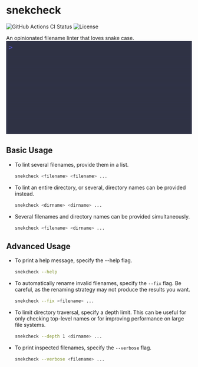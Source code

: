 # snekcheck

<!-- markdownlint-disable MD013 -->
![GitHub Actions CI Status](https://img.shields.io/github/actions/workflow/status/jtrrll/snekcheck/ci.yaml?branch=main&logo=github&label=CI)
![License](https://img.shields.io/github/license/jtrrll/snekcheck?label=License)
<!-- markdownlint-enable MD013 -->

An opinionated filename linter that loves snake case.
![Demo](./demo.gif)

## Basic Usage

- To lint several filenames, provide them in a list.

   <!-- markdownlint-disable MD013 -->
   ```sh
   snekcheck <filename> <filename> ...
   ```
   <!-- markdownlint-enable MD013 -->

- To lint an entire directory, or several, directory names can be provided instead.

   <!-- markdownlint-disable MD013 -->
   ```sh
   snekcheck <dirname> <dirname> ...
   ```
   <!-- markdownlint-enable MD013 -->

- Several filenames and directory names can be provided simultaneously.

   <!-- markdownlint-disable MD013 -->
   ```sh
   snekcheck <filename> <dirname> ...
   ```
   <!-- markdownlint-enable MD013 -->

## Advanced Usage

- To print a help message, specify the --help flag.

   <!-- markdownlint-disable MD013 -->
   ```sh
   snekcheck --help
   ```
   <!-- markdownlint-enable MD013 -->

- To automatically rename invalid filenames, specify the `--fix` flag.
Be careful, as the renaming strategy may not produce the results you want.

   <!-- markdownlint-disable MD013 -->
   ```sh
   snekcheck --fix <filename> ...
   ```
   <!-- markdownlint-enable MD013 -->

- To limit directory traversal, specify a depth limit.
This can be useful for only checking top-level names or
for improving performance on large file systems.

   <!-- markdownlint-disable MD013 -->
   ```sh
   snekcheck --depth 1 <dirname> ...
   ```
   <!-- markdownlint-enable MD013 -->

- To print inspected filenames, specify the `--verbose` flag.

   <!-- markdownlint-disable MD013 -->
   ```sh
   snekcheck --verbose <filename> ...
   ```
   <!-- markdownlint-enable MD013 -->
